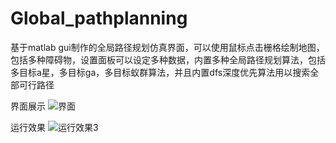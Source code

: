 # Global_pathplanning
基于matlab gui制作的全局路径规划仿真界面，可以使用鼠标点击栅格绘制地图，包括多种障碍物，设置面板可以设定多种数据，内置多种全局路径规划算法，包括多目标a星，多目标ga，多目标蚁群算法，并且内置dfs深度优先算法用以搜索全部可行路径

界面展示
![界面](https://user-images.githubusercontent.com/105929366/170057047-ff3634e4-085f-4550-8a2c-2045a032029b.png)

运行效果
![运行效果3](https://user-images.githubusercontent.com/105929366/170057069-fcd18071-3aab-494a-94f2-a45fbf544f0a.png)
